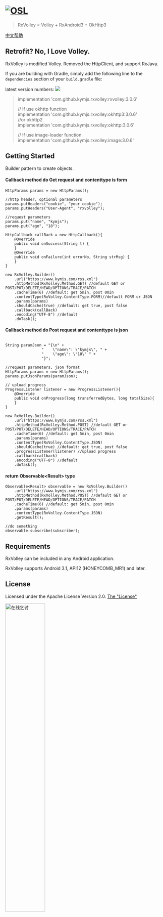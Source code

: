 [![OSL](https://cdn.kymjs.com:8843/qiniu/image/logo3.png)](https://kymjs.com/works/)
=================

> RxVolley = Volley + RxAndroid3 + OkHttp3

[中文帮助](https://github.com/kymjs/RxVolley/blob/master/Readme.md)   

## Retrofit? No, I Love Volley.
RxVolley is modified Volley. Removed the HttpClient, and support RxJava.   

If you are building with Gradle, simply add the following line to the ```dependencies``` section of your ```build.gradle``` file:   

latest version numbers: [![](https://jitpack.io/v/kymjs/RxVolley.svg)](https://jitpack.io/#kymjs/RxVolley)

>implementation 'com.github.kymjs.rxvolley:rxvolley:3.0.6'  
>
>// If use okhttp function    
>implementation 'com.github.kymjs.rxvolley:okhttp3:3.0.6'  
>//or okhttp2   
>implementation 'com.github.kymjs.rxvolley:okhttp:3.0.6'
>
>// If use image-loader function  
>implementation 'com.github.kymjs.rxvolley:image:3.0.6'


## Getting Started
Builder pattern to create objects.    

#### Callback method do Get request and contenttype is form  

```
HttpParams params = new HttpParams();

//http header, optional parameters
params.putHeaders("cookie", "your cookie");
params.putHeaders("User-Agent", "rxvolley"); 

//request parameters
params.put("name", "kymjs");
params.put("age", "18");

HttpCallback callBack = new HttpCallback(){
	@Override
    public void onSuccess(String t) {
    }
    @Override
    public void onFailure(int errorNo, String strMsg) {
    }
}

new RxVolley.Builder()
	.url("https://www.kymjs.com/rss.xml")
    .httpMethod(RxVolley.Method.GET) //default GET or POST/PUT/DELETE/HEAD/OPTIONS/TRACE/PATCH
    .cacheTime(6) //default: get 5min, post 0min
    .contentType(RxVolley.ContentType.FORM)//default FORM or JSON
    .params(params)
    .shouldCache(true) //default: get true, post false
    .callback(callBack)
    .encoding("UTF-8") //default
    .doTask();
```

#### Callback method do Post request and contenttype is json  

```

String paramJson = "{\n" +
                "    \"name\": \"kymjs\", " +
                "    \"age\": \"18\" " +
                "}";

//request parameters, json format
HttpParams params = new HttpParams();
params.putJsonParams(paramJson);

// upload progress
ProgressListener listener = new ProgressListener(){
    @Override
    public void onProgress(long transferredBytes, long totalSize){
    }
}

new RxVolley.Builder()
	.url("https://www.kymjs.com/rss.xml")
    .httpMethod(RxVolley.Method.POST) //default GET or POST/PUT/DELETE/HEAD/OPTIONS/TRACE/PATCH
    .cacheTime(6) //default: get 5min, post 0min
    .params(params)
    .contentType(RxVolley.ContentType.JSON)
    .shouldCache(true) //default: get true, post false
    .progressListener(listener) //upload progress
    .callback(callback)
    .encoding("UTF-8") //default
    .doTask();
```

#### return Observable\<Result\> type

```
Observable<Result> observable = new RxVolley.Builder()
	.url("https://www.kymjs.com/rss.xml")
    .httpMethod(RxVolley.Method.POST) //default GET or POST/PUT/DELETE/HEAD/OPTIONS/TRACE/PATCH
    .cacheTime(6) //default: get 5min, post 0min
    .params(params)
    .contentType(RxVolley.ContentType.JSON)
    .getResult(); 
    
//do something
observable.subscribe(subscriber);
``` 

## Requirements

RxVolley can be included in any Android application.  

RxVolley supports Android 3.1, API12 (HONEYCOMB_MR1) and later.  

## License

Licensed under the Apache License Version 2.0.  [The "License"](http://www.apache.org/licenses/LICENSE-2.0)  

<img src="https://cdn.kymjs.com:8843/qiniu/image/qrcode_transfer_rxvolley.png" width="50%" max-width="200" alt="在线乞讨"/>
